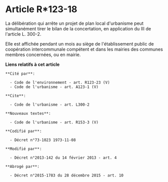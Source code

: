 # Article R*123-18

La délibération qui arrête un projet de plan local d'urbanisme peut simultanément tirer le bilan de la concertation, en
application du III de l'article L. 300-2. 

Elle est affichée pendant un mois au siège de l'établissement public de coopération intercommunale compétent et dans les
mairies des communes membres concernées, ou en mairie.

**Liens relatifs à cet article**

	**Cité par**:

	  - Code de l'environnement - art. R123-23 (V)
	  - Code de l'urbanisme - art. A123-1 (V)

	**Cite**:

	  - Code de l'urbanisme - art. L300-2

	**Nouveaux textes**:

	  - Code de l'urbanisme - art. R153-3 (V)

	**Codifié par**:

	  - Décret n°73-1023 1973-11-08

	**Modifié par**:

	  - Décret n°2013-142 du 14 février 2013 - art. 4

	**Abrogé par**:

	  - Décret n°2015-1783 du 28 décembre 2015 - art. 10
